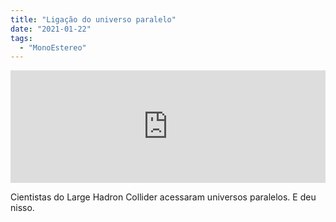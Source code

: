 ```yaml
---
title: "Ligação do universo paralelo"
date: "2021-01-22"
tags: 
  - "MonoEstereo"
---
```


<iframe src="https://anchor.fm/MonoEstéreo/embed/episodes/Ligao-do-universo-paralelo-elhhdq" height="180px" width="100%" frameborder="0" scrolling="no" style="width:100%; height:180px;"></iframe>

Cientistas do Large Hadron Collider acessaram universos paralelos. E deu nisso.

